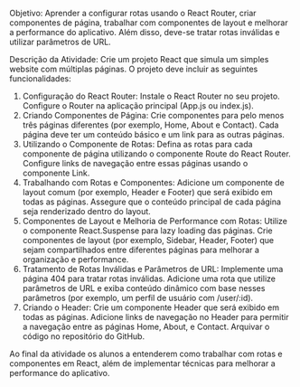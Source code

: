 Objetivo:
Aprender a configurar rotas usando o React Router, criar componentes de página, trabalhar com componentes de layout e melhorar a performance do aplicativo. Além disso, deve-se tratar rotas inválidas e utilizar parâmetros de URL.

Descrição da Atividade:
Crie um projeto React que simula um simples website com múltiplas páginas. O projeto deve incluir as seguintes funcionalidades:

1. Configuração do React Router:
Instale o React Router no seu projeto.
Configure o Router na aplicação principal (App.js ou index.js).
2. Criando Componentes de Página:
Crie componentes para pelo menos três páginas diferentes (por exemplo, Home, About e Contact).
Cada página deve ter um conteúdo básico e um link para as outras páginas.
3. Utilizando o Componente de Rotas:
Defina as rotas para cada componente de página utilizando o componente Route do React Router.
Configure links de navegação entre essas páginas usando o componente Link.
4. Trabalhando com Rotas e Componentes:
Adicione um componente de layout comum (por exemplo, Header e Footer) que será exibido em todas as páginas.
Assegure que o conteúdo principal de cada página seja renderizado dentro do layout.
5. Componentes de Layout e Melhoria de Performance com Rotas:
Utilize o componente React.Suspense para lazy loading das páginas.
Crie componentes de layout (por exemplo, Sidebar, Header, Footer) que sejam compartilhados entre diferentes páginas para melhorar a organização e performance.
6. Tratamento de Rotas Inválidas e Parâmetros de URL:
Implemente uma página 404 para tratar rotas inválidas.
Adicione uma rota que utilize parâmetros de URL e exiba conteúdo dinâmico com base nesses parâmetros (por exemplo, um perfil de usuário com /user/:id).
7. Criando o Header:
Crie um componente Header que será exibido em todas as páginas.
Adicione links de navegação no Header para permitir a navegação entre as páginas Home, About, e Contact.
Arquivar o código no repositório do GitHub.

Ao final da atividade os alunos a entenderem como trabalhar com rotas e componentes em React, além de implementar técnicas para melhorar a performance do aplicativo.
